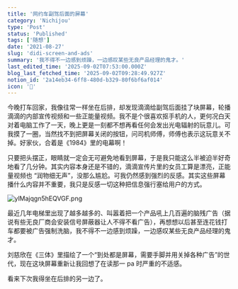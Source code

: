 ```yaml
---
title: '网约车副驾后面的屏幕'
category: 'Nichijou'
type: 'Post'
status: 'Published'
tags: ['随想']
date: '2021-08-27'
slug: 'didi-screen-and-ads'
summary: '我不得不一边感到烦躁，一边感叹某些无良产品经理的鬼才。'
last_edited_time: '2025-09-02T07:53:00.000Z'
blog_last_fetched_time: '2025-09-02T09:28:49.927Z'
notion_id: '2a14eb34-6ff8-480d-b329-80f6bf6af014'
icon: '👑'
---
```


今晚打车回家，我像往常一样坐在后排，却发现滴滴给副驾后面挂了块屏幕，轮播滴滴的内部宣传视频和一些正能量视频。我不是个很喜欢抠手机的人，更何况白天对着电脑工作了一天，晚上更是一刻都不想再看任何会发出光电辐射的玩意儿。可我摸了一圈，当然找不到把屏幕关闭的按钮，问司机师傅，师傅也表示这玩意关不掉。好家伙，合着是《1984》里的电幕啊！

只要把头摆正，眼睛就一定会无可避免地看到屏幕，于是我只能这么半被迫半好奇地看了几分钟。其实内容本身还是不错的，滴滴宣传片里的女员工算是漂亮，正能量视频也 “润物细无声”，没那么尴尬。可我仍然感到强烈的反感。其实这些屏幕播什么内容并不重要，我只是反感一切这种把信息强行塞给用户的方式。

![ylMajqgn5hEQVGF.png](https://cdn.sa.net/2024/03/16/ylMajqgn5hEQVGF.png)

最近几年电梯里出现了越多越多的、叫嚣着把一个产品吼上几百遍的脑残广告（据说有些无良厂商会安装信号屏蔽器让人不得不看广告），再想想以后甚至连花钱打车都要被广告强制洗脑，我不得不一边感到烦躁，一边感叹某些无良产品经理的鬼才。

刘慈欣在《三体》里描绘了一个“到处都是屏幕，需要手脚并用关掉各种广告”的世代，现在这块屏幕重新让我回想了在读那一 pa 时严重的不适感。

看来下次我得坐在后排的另一边了。
